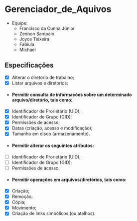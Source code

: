 # Gerenciador_de_Aquivos
- Equipe:
  - Francisco da Cunha Júnior
  - Zennon Sampaio
  - Joyce Teixeira
  - Fabiula
  - Michael

## Especificações
- [x] Alterar o diretorio de trabalho;
- [x] Listar arquivos e diretórios;
- #### Permitir consulta de informações sobre um determinado arquivo/diretório, tais como:
 - [x] Identificador de Prorietário (UID);
 - [x] Identificador de Grupo (GID);
 - [x] Permissões de acesso;
 - [x] Datas (criação, acesso e modificação);
 - [x] Tamanho em disco (armazenamento).
- #### Permitir alterar os seguintes atributos:
- [ ] Identificador de Prorietário (UID);
- [ ] Identificador de Grupo (GID);
- [ ] Permissões de acesso.
- #### Permitir operações em arquivos/diretórios, tais como:
- [x] Criação;
- [x] Remoção;
- [x] Cópia;
- [x] Movimento;
- [x] Criação de links simbólicos (ou atalhos).
